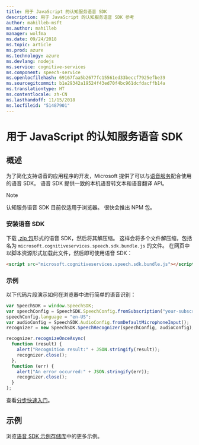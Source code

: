 ```yaml
---
title: 用于 JavaScript 的认知服务语音 SDK
description: 用于 JavaScript 的认知服务语音 SDK 参考
author: mahilleb-msft
ms.author: mahilleb
manager: wolfma
ms.date: 09/24/2018
ms.topic: article
ms.prod: azure
ms.technology: azure
ms.devlang: nodejs
ms.service: cognitive-services
ms.component: speech-service
ms.openlocfilehash: 69167faa5b2677fc15561ed33beccf7925efbe39
ms.sourcegitcommit: b1e29342a19524f43ed70f4bc961dcfdacffb14a
ms.translationtype: HT
ms.contentlocale: zh-CN
ms.lasthandoff: 11/15/2018
ms.locfileid: "51487901"
---
```

# <a name="cognitive-services-speech-sdk-for-javascript"></a>用于 JavaScript 的认知服务语音 SDK

## <a name="overview"></a>概述

为了简化支持语音的应用程序的开发，Microsoft 提供了可以与[语音服务](https://aka.ms/csspeech)配合使用的语音 SDK。
语音 SDK 提供一致的本机语音转文本和语音翻译 API。

> [!NOTE]
> 认知服务语音 SDK 目前仅适用于浏览器。
> 很快会推出 NPM 包。

### <a name="install-the-speech-sdk"></a>安装语音 SDK

下载 [.zip 包](https://aka.ms/csspeech/jsbrowserpackage)形式的语音 SDK，然后将其解压缩。
这样会将多个文件解压缩，包括名为 `microsoft.cognitiveservices.speech.sdk.bundle.js` 的文件。
在网页中以脚本资源形式加载此文件，然后即可使用语音 SDK：

```html
<script src="microsoft.cognitiveservices.speech.sdk.bundle.js"></script>
```

### <a name="example"></a>示例 

以下代码片段演示如何在浏览器中进行简单的语音识别：

```javascript 
var SpeechSDK = window.SpeechSDK;
var speechConfig = SpeechSDK.SpeechConfig.fromSubscription("your-subscription-key", "your-service-region");
speechConfig.language = "en-US";
var audioConfig = SpeechSDK.AudioConfig.fromDefaultMicrophoneInput();
recognizer = new SpeechSDK.SpeechRecognizer(speechConfig, audioConfig);

recognizer.recognizeOnceAsync(
  function (result) {
    alert("Recognition result:" + JSON.stringify(result));
    recognizer.close();
  },
  function (err) {
    alert("An error occurred:" + JSON.stringify(err));
    recognizer.close();
  }
);
``` 

查看[分步快速入门](/azure/cognitive-services/speech-service/quickstart-js-browser)。

## <a name="samples"></a>示例

浏览[语音 SDK 示例存储库](https://aka.ms/csspeech/samples)中的更多示例。
